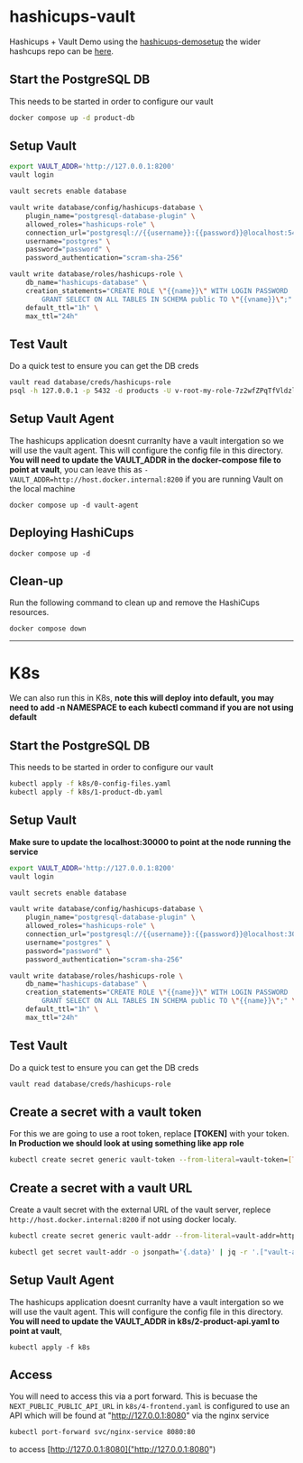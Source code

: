 # hashicups-vault
Hashicups + Vault Demo using the [hashicups-demosetup](https://github.com/hashicorp/hashicups-setups) the wider hashcups repo can be [here](https://github.com/hashicorp-demoapp). 

## Start the PostgreSQL DB
This needs to be started in order to configure our vault
```bash
docker compose up -d product-db
``` 

## Setup Vault
```bash
export VAULT_ADDR='http://127.0.0.1:8200'
vault login

vault secrets enable database

vault write database/config/hashicups-database \
    plugin_name="postgresql-database-plugin" \
    allowed_roles="hashicups-role" \
    connection_url="postgresql://{{username}}:{{password}}@localhost:5432/products" \
    username="postgres" \
    password="password" \
    password_authentication="scram-sha-256"

vault write database/roles/hashicups-role \
    db_name="hashicups-database" \
    creation_statements="CREATE ROLE \"{{name}}\" WITH LOGIN PASSWORD '{{password}}' VALID UNTIL '{{expiration}}'; \
        GRANT SELECT ON ALL TABLES IN SCHEMA public TO \"{{vname}}\";" \
    default_ttl="1h" \
    max_ttl="24h"
```

## Test Vault
Do a quick test to ensure you can get the DB creds
```bash
vault read database/creds/hashicups-role
psql -h 127.0.0.1 -p 5432 -d products -U v-root-my-role-7z2wfZPqTfVldzlkA0Cs-1697484634
```

## Setup Vault Agent
The hashicups application doesnt curranlty have a vault intergation so we will use the vault agent. This will configure the config file in this directory. 
**You will need to update the VAULT_ADDR in the docker-compose file to point at vault**, you can leave this as `- VAULT_ADDR=http://host.docker.internal:8200` if you are running Vault on the local machine
```
docker compose up -d vault-agent 
```

## Deploying HashiCups
```
docker compose up -d
```

## Clean-up
Run the following command to clean up and remove the HashiCups resources.

```
docker compose down
```

---

# K8s
We can also run this in K8s, **note this will deploy into default, you may need to add -n NAMESPACE to each kubectl command if you are not using default**

## Start the PostgreSQL DB
This needs to be started in order to configure our vault
```bash
kubectl apply -f k8s/0-config-files.yaml
kubectl apply -f k8s/1-product-db.yaml
```

## Setup Vault
**Make sure to update the localhost:30000 to point at the node running the service**
```bash
export VAULT_ADDR='http://127.0.0.1:8200'
vault login

vault secrets enable database

vault write database/config/hashicups-database \
    plugin_name="postgresql-database-plugin" \
    allowed_roles="hashicups-role" \
    connection_url="postgresql://{{username}}:{{password}}@localhost:30000/products" \
    username="postgres" \
    password="password" \
    password_authentication="scram-sha-256"

vault write database/roles/hashicups-role \
    db_name="hashicups-database" \
    creation_statements="CREATE ROLE \"{{name}}\" WITH LOGIN PASSWORD '{{password}}' VALID UNTIL '{{expiration}}'; \
        GRANT SELECT ON ALL TABLES IN SCHEMA public TO \"{{name}}\";" \
    default_ttl="1h" \
    max_ttl="24h"
```

## Test Vault
Do a quick test to ensure you can get the DB creds
```bash
vault read database/creds/hashicups-role
```

## Create a secret with a vault token
For this we are going to use a root token, replace **[TOKEN]** with your token. **In Production we should look at using something like app role**
```bash
kubectl create secret generic vault-token --from-literal=vault-token=[TOKEN]
```

## Create a secret with a vault URL
Create a vault secret with the external URL of the vault server, replece `http://host.docker.internal:8200` if not using docker localy. 
```bash
kubectl create secret generic vault-addr --from-literal=vault-addr=http://host.docker.internal:8200

kubectl get secret vault-addr -o jsonpath='{.data}' | jq -r '.["vault-addr"]' | base64 -d
```

## Setup Vault Agent
The hashicups application doesnt curranlty have a vault intergation so we will use the vault agent. This will configure the config file in this directory. 
**You will need to update the VAULT_ADDR in k8s/2-product-api.yaml to point at vault**,
```
kubectl apply -f k8s
```

## Access
You will need to access this via a port forward. This is becuase the `NEXT_PUBLIC_PUBLIC_API_URL` in `k8s/4-frontend.yaml` is configured to use an API which will be found at "http://127.0.0.1:8080" via the nginx service
```bash
kubectl port-forward svc/nginx-service 8080:80
```

to access [http://127.0.0.1:8080]("http://127.0.0.1:8080")

